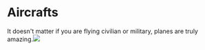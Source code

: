 <!DOCTYPE html>
<html>
<body>
<h1> Aircrafts </h1>
<p> It doesn't matter if you are flying civilian or military, planes are truly amazing.<img src="G550_Jet.jpg"  alt"Trulli" width"500" height"333">
</body
</html>
